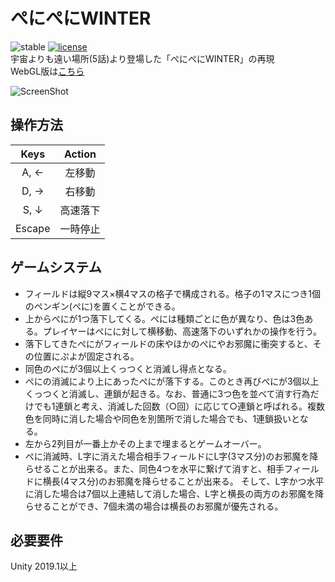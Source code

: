 # ぺにぺにWINTER
![stable](https://img.shields.io/badge/build-passing-success.svg)
[![license](https://img.shields.io/badge/license-MIT-blue.svg?style=flat)](LICENSE)  
宇宙よりも遠い場所(5話)より登場した「ぺにぺにWINTER」の再現  
WebGL版は[こちら](https://kumavale.github.io/PenipeniWinter/)  
  
![ScreenShot](https://user-images.githubusercontent.com/29778890/77157339-7b2f3300-6ae4-11ea-8920-5a9abddbcc04.png)  
  
## 操作方法

| Keys   | Action |
| :---:  | :----: |
| A, ←   | 左移動   |
| D, →   | 右移動   |
| S, ↓   | 高速落下 |
| Escape | 一時停止 |

## ゲームシステム

* フィールドは縦9マス×横4マスの格子で構成される。格子の1マスにつき1個のペンギン(ぺに)を置くことができる。  
* 上からぺにが1つ落下してくる。ぺには種類ごとに色が異なり、色は3色ある。プレイヤーはぺにに対して横移動、高速落下のいずれかの操作を行う。  
* 落下してきたぺにがフィールドの床やほかのぺにやお邪魔に衝突すると、その位置にぷよが固定される。  
* 同色のぺにが3個以上くっつくと消滅し得点となる。
* ぺにの消滅により上にあったぺにが落下する。このとき再びぺにが3個以上くっつくと消滅し、連鎖が起きる。なお、普通に3つ色を並べて消す行為だけでも1連鎖と考え、消滅した回数（○回）に応じて○連鎖と呼ばれる。複数色を同時に消した場合や同色を別箇所で消した場合でも、1連鎖扱いとなる。  
* 左から2列目が一番上かその上まで埋まるとゲームオーバー。
* ぺに消滅時、L字に消えた場合相手フィールドにL字(3マス分)のお邪魔を降らせることが出来る。また、同色4つを水平に繋げて消すと、相手フィールドに横長(4マス分)のお邪魔を降らせることが出来る。 そして、L字かつ水平に消した場合は7個以上連結して消した場合、L字と横長の両方のお邪魔を降らせることができ、7個未満の場合は横長のお邪魔が優先される。  

## 必要要件
Unity 2019.1以上
